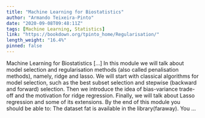 ```yaml
---
title: "Machine Learning for Biostatistics"
author: "Armando Teixeira-Pinto"
date: "2020-09-08T09:48:11Z"
tags: [Machine Learning, Statistics]
link: "https://bookdown.org/tpinto_home/Regularisation/"
length_weight: "16.4%"
pinned: false
---
```


Machine Learning for Biostatistics [...] In this module we will talk about model selection and regularisation methods (also called
penalisation methods), namely, ridge and lasso. We will start with classical
algorithms for model selection, such as the best subset selection and stepwise
(backward and forward) selection. Then we introduce the idea of bias-variance
trade-off and the motivation for ridge regression. Finally, we will talk about
Lasso regression and some of its extensions. By the end of this module you should be able to: The dataset fat is available in the library(faraway). You ...
